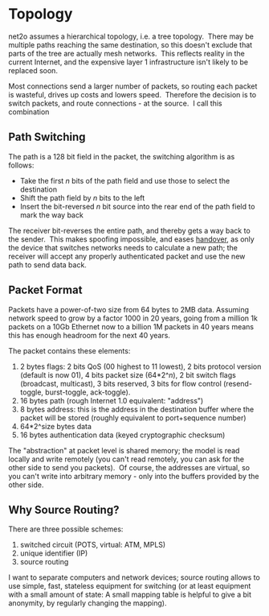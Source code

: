 # Topology

net2o assumes a hierarchical topology, i.e. a tree topology. &nbsp;There may
be multiple paths reaching the same destination, so this doesn't exclude that
parts of the tree are actually mesh networks. &nbsp;This reflects reality in
the current Internet, and the expensive layer 1 infrastructure isn't likely to
be replaced soon.

Most connections send a larger number of packets, so routing each packet is
wasteful, drives up costs and lowers speed. &nbsp;Therefore the decision is to
switch packets, and route connections - at the source. &nbsp;I call this
combination

## Path Switching

The path is a 128 bit field in the packet, the switching algorithm is as
follows:

* Take the first _n_ bits of the path field and use those to select
  the destination
* Shift the path field by _n_ bits to the left
* Insert the bit-reversed _n_ bit source into the rear end of the
  path field to mark the way back

The receiver bit-reverses the entire path, and thereby gets a way back to
the sender. &nbsp;This makes spoofing impossible, and eases
[handover](handover.wiki), as only the device that
switches networks needs to calculate a new path; the receiver will accept any
properly authenticated packet and use the new path to send data back.

## Packet Format

Packets have a power-of-two size from 64 bytes to 2MB data. Assuming network
speed to grow by a factor 1000 in 20 years, going from a million 1k packets on
a 10Gb Ethernet now to a billion 1M packets in 40 years means this has enough
headroom for the next 40 years.

The packet contains these elements:

1. 2 bytes flags: 2 bits QoS (00 highest to 11 lowest), 2 bits
   protocol version (default is now 01), 4 bits packet size
   (64*2^_n_), 2 bit switch flags (broadcast, multicast), 3 bits
   reserved, 3 bits for flow control (resend-toggle, burst-toggle,
   ack-toggle).
2. 16 bytes path (rough Internet 1.0 equivalent: "address")
3. 8 bytes address: this is the address in the destination buffer where the
   packet will be stored (roughly equivalent to port+sequence number)
4. 64*2^size bytes data
5. 16 bytes authentication data (keyed cryptographic checksum)

The "abstraction" at packet level is shared memory; the model is read
locally and write remotely (you can't read remotely, you can ask for the other
side to send you packets). &nbsp;Of course, the addresses are virtual, so you
can't write into arbitrary memory - only into the buffers provided by the other
side.

## Why Source Routing?

There are three possible schemes:

1. switched circuit (POTS, virtual: ATM, MPLS)
2. unique identifier (IP)
3. source routing

I want to separate computers and network devices; source routing allows to
use simple, fast, stateless equipment for switching (or at least equipment with
a small amount of state: A small mapping table is helpful to give a bit
anonymity, by regularly changing the mapping).
